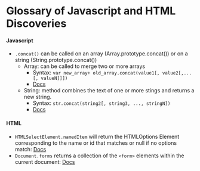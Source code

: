 # Glossary of Javascript and HTML Discoveries 


#### Javascript
* `.concat()` can be called on an array (Array.prototype.concat()) or on a string (String.prototype.concat())
    * Array: can be called to merge two or more arrays 
        * Syntax: `var new_array+ old_array.concat(value1[, value2[,...[, valueN]]])`
        * [Docs](https://developer.mozilla.org/en-US/docs/Web/JavaScript/Reference/Global_Objects/Array/concat?v=example)
    * String: method combines the text of one or more stings and returns a new string.
        * Syntax: `str.concat(string2[, string3, ..., stringN])`
        * [Docs](https://developer.mozilla.org/en-US/docs/Web/JavaScript/Reference/Global_Objects/String/concat)

#### HTML 

* `HTMLSelectElement.namedItem` will return the HTMLOptions Element corresponding to the name or id that matches or null if no options match: [Docs](https://developer.mozilla.org/en-US/docs/Web/API/HTMLSelectElement/namedItem)
* `Document.forms` returns a collection of the `<form>` elements within the current document: [Docs](https://developer.mozilla.org/en-US/docs/Web/API/Document/forms)